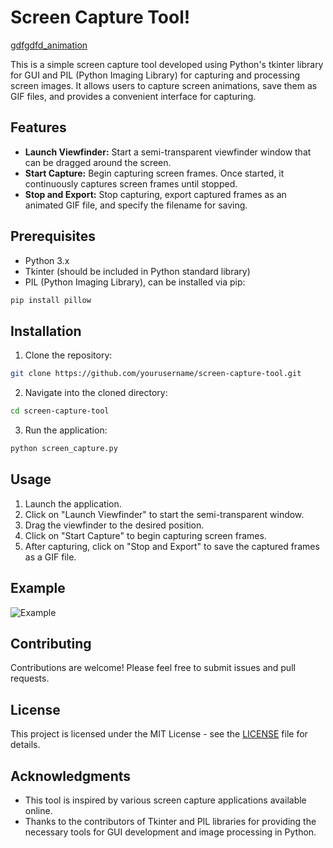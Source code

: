 
# Screen Capture Tool!

[gdfgdfd_animation](https://github.com/DARKSTONE-LABS/cardCap/assets/141037846/43894617-68ce-4b7a-b507-3a6038fb2d25)


This is a simple screen capture tool developed using Python's tkinter library for GUI and PIL (Python Imaging Library) for capturing and processing screen images. It allows users to capture screen animations, save them as GIF files, and provides a convenient interface for capturing.

## Features

- **Launch Viewfinder:** Start a semi-transparent viewfinder window that can be dragged around the screen.
- **Start Capture:** Begin capturing screen frames. Once started, it continuously captures screen frames until stopped.
- **Stop and Export:** Stop capturing, export captured frames as an animated GIF file, and specify the filename for saving.

## Prerequisites

- Python 3.x
- Tkinter (should be included in Python standard library)
- PIL (Python Imaging Library), can be installed via pip:

```bash
pip install pillow
```

## Installation

1. Clone the repository:

```bash
git clone https://github.com/yourusername/screen-capture-tool.git
```

2. Navigate into the cloned directory:

```bash
cd screen-capture-tool
```

3. Run the application:

```bash
python screen_capture.py
```

## Usage

1. Launch the application.
2. Click on "Launch Viewfinder" to start the semi-transparent window.
3. Drag the viewfinder to the desired position.
4. Click on "Start Capture" to begin capturing screen frames.
5. After capturing, click on "Stop and Export" to save the captured frames as a GIF file.

## Example

![Example](example.gif)

## Contributing

Contributions are welcome! Please feel free to submit issues and pull requests.

## License

This project is licensed under the MIT License - see the [LICENSE](LICENSE) file for details.

## Acknowledgments

- This tool is inspired by various screen capture applications available online.
- Thanks to the contributors of Tkinter and PIL libraries for providing the necessary tools for GUI development and image processing in Python.

